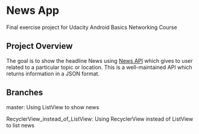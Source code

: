# News App
Final exercise project for Udacity Android Basics Networking Course

## Project Overview
The goal is to show the headline News using [News API](https://newsapi.org/) which gives to user related to a particular topic or location. This is a well-maintained API which returns information in a JSON format.

## Branches
master: Using ListView to show news

RecyclerView_instead_of_ListView: Using RecyclerView instead of ListView to list news
